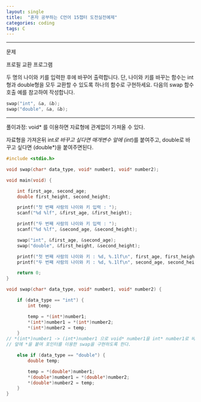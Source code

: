```yaml
---
layout: single
title:  "혼자 공부하는 C언어 15챕터 도전실전예제"
categories: coding
tags: C
---
```


<hr/>
 문제

 프로필 교환 프로그램

 두 명의 나이와 키를 입력한 후에 바꾸어 출력합니다. 단, 나이와 키를 바꾸는 함수는 int형과 double형을
 모두 교환할 수 있도록 하나의 함수로 구현하세요. 다음의 swap 함수 호출 예를 참고하여 작성합니다.


 ```c
 swap("int", &a, &b);
 swap("double", &a, &b);
 ```
 
<hr/>
 풀이과정: void* 를 이용하면 자료형에 관계없이 가져올 수 있다.

 자료형을 가져온뒤 int*로 바꾸고 싶다면 매개변수 앞에 (int*)를 붙여주고, double로 바꾸고 싶다면
 (double*)을 붙여주면된다.

```c
#include <stdio.h>

void swap(char* data_type, void* number1, void* number2);

void main(void) {

	int first_age, second_age;
	double first_height, second_height;

	printf("첫 번째 사람의 나이와 키 입력 : ");
	scanf("%d %lf", &first_age, &first_height);

	printf("두 번째 사람의 나이와 키 입력 : ");
	scanf("%d %lf", &second_age, &second_height);

	swap("int", &first_age, &second_age);
	swap("double", &first_height, &second_height);

	printf("첫 번째 사람의 나이와 키 : %d, %.1lf\n", first_age, first_height);
	printf("두 번째 사람의 나이와 키 : %d, %.1lf\n", second_age, second_height);

	return 0;
}

void swap(char* data_type, void* number1, void* number2) {

	if (data_type == "int") {
		int temp;

		temp = *(int*)number1;
		*(int*)number1 = *(int*)number2;
		*(int*)number2 = temp;
	}
// *(int*)number1 -> (int*)number1 으로 void* number1을 int* number1로 바꾼다음
// 앞에 *을 붙여 포인터를 이용한 swap을 구현하도록 한다.

	else if (data_type == "double") {
		double temp;

		temp = *(double*)number1;
		*(double*)number1 = *(double*)number2;
		*(double*)number2 = temp;
	}
}
```

